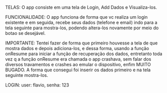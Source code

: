 TELAS:
O app consiste em uma tela de Login, Add Dados e Visualiza-los.

FUNCIONALIDADE:
O app funciona de forma que vc realiza um login existente e em seguida, recebe seus dados (telefone e email) indo para a tela seguinte para mostra-los,
podendo altera-los novamente por meio do botao se desejável.

IMPORTANTE:
Tentei fazer de forma que primeiro houvesse a tela de que mostra dados e depois adiciona-los, e dessa forma,
usando a função onResume para iniciar a função de recuperação dos dados, entretanto toda vez q a função onResume era chamada o app crashava,
sem falar dos diversos travamentos e crashes ao emular o dispositivo, enfim MUITO BUGADO.
A forma que consegui foi inserir os dados primeiro e na tela seguinte mostra-los.

LOGIN:
user: flavio,
senha: 123

